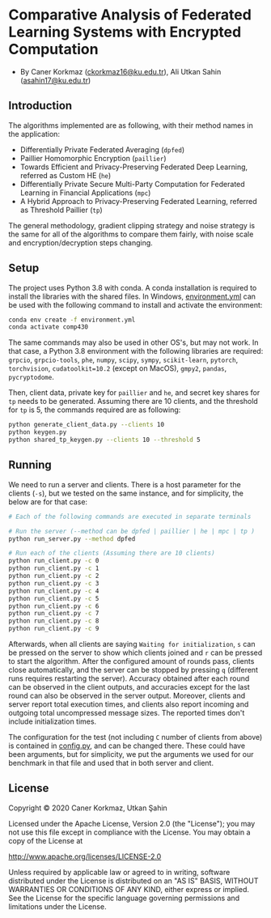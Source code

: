 # Comparative Analysis of Federated Learning Systems with Encrypted Computation

- By Caner Korkmaz (ckorkmaz16@ku.edu.tr), Ali Utkan Sahin (asahin17@ku.edu.tr)

## Introduction

The algorithms implemented are as following, with their method names in the application:
- Differentially Private Federated Averaging (`dpfed`)
- Paillier Homomorphic Encryption (`paillier`)
- Towards Efficient and Privacy-Preserving Federated Deep Learning, referred as Custom HE (`he`)
- Differentially Private Secure Multi-Party Computation for  Federated Learning in Financial Applications (`mpc`)
- A Hybrid Approach to Privacy-Preserving Federated Learning, referred as Threshold Paillier (`tp`)

The general methodology, gradient clipping strategy and noise strategy is the same for all of the algorithms to
compare them fairly, with noise scale and encryption/decryption steps changing.

## Setup

The project uses Python 3.8 with conda. A conda installation is required to install the libraries with the shared files.
In Windows, [environment.yml](./environment.yml) can be used with the following command to install and activate the environment:
```bash
conda env create -f environment.yml
conda activate comp430
```
The same commands may also be used in other OS's, but may not work. In that case, a Python 3.8 environment with the following libraries are required:
`grpcio`, `grpcio-tools`, `phe`, `numpy`, `scipy`, `sympy`, `scikit-learn`, `pytorch`, `torchvision`, `cudatoolkit=10.2` (except on MacOS), `gmpy2`,
`pandas`, `pycryptodome`.

Then, client data, private key for `paillier` and `he`, and secret key shares for `tp` needs to be generated. Assuming there are 10 clients, and the threshold for `tp` is 5, the commands required are as following:
```bash
python generate_client_data.py --clients 10
python keygen.py
python shared_tp_keygen.py --clients 10 --threshold 5
```

## Running

We need to run a server and clients. There is a host parameter for the clients (`-s`), but we tested on the same instance, 
and for simplicity, the below are for that case:

```bash
# Each of the following commands are executed in separate terminals

# Run the server (--method can be dpfed | paillier | he | mpc | tp )
python run_server.py --method dpfed

# Run each of the clients (Assuming there are 10 clients)
python run_client.py -c 0
python run_client.py -c 1
python run_client.py -c 2
python run_client.py -c 3
python run_client.py -c 4
python run_client.py -c 5
python run_client.py -c 6
python run_client.py -c 7
python run_client.py -c 8
python run_client.py -c 9
```

Afterwards, when all clients are saying `Waiting for initialization`, `s` can be pressed on the server to show which
clients joined and `r` can be pressed to start the algorithm. After the configured amount of rounds pass, clients close
automatically, and the server can be stopped by pressing `q` (different runs requires restarting the server).
Accuracy obtained after each round can be observed in the client outputs, and accuracies except for the last round can also be observed in the server output.
Moreover, clients and server report total execution times, and clients also report incoming and outgoing total uncompressed message sizes.
The reported times don't include initialization times.


The configuration for the test (not including `C` number of clients from above) is contained
in [config.py](./config.py), and can be changed there. These could have been arguments, but for simplicity, we put the arguments we used for our benchmark
in that file and used that in both server and client.

## License

Copyright © 2020 Caner Korkmaz, Utkan Şahin

Licensed under the Apache License, Version 2.0 (the "License");
you may not use this file except in compliance with the License.
You may obtain a copy of the License at

   http://www.apache.org/licenses/LICENSE-2.0

Unless required by applicable law or agreed to in writing, software
distributed under the License is distributed on an "AS IS" BASIS,
WITHOUT WARRANTIES OR CONDITIONS OF ANY KIND, either express or implied.
See the License for the specific language governing permissions and
limitations under the License.
